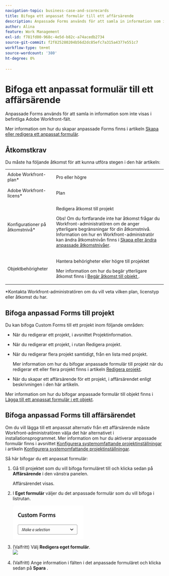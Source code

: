 ```yaml
---
navigation-topic: business-case-and-scorecards
title: Bifoga ett anpassat formulär till ett affärsärende
description: Anpassade Forms används för att samla in information som inte visas i befintliga Adobe Workfront-fält.
author: Alina
feature: Work Management
exl-id: f781fd00-968c-4e5d-b82c-a74acedb2734
source-git-commit: f2f825280204b56d2dc85efc7a315a4377e551c7
workflow-type: tm+mt
source-wordcount: '380'
ht-degree: 0%

---
```


# Bifoga ett anpassat formulär till ett affärsärende

Anpassade Forms används för att samla in information som inte visas i befintliga Adobe Workfront-fält. 

Mer information om hur du skapar anpassade Forms finns i artikeln [Skapa eller redigera ett anpassat formulär](../../../administration-and-setup/customize-workfront/create-manage-custom-forms/create-or-edit-a-custom-form.md).

## Åtkomstkrav

Du måste ha följande åtkomst för att kunna utföra stegen i den här artikeln:

<table style="table-layout:auto"> 
 <col> 
 <col> 
 <tbody> 
  <tr> 
   <td role="rowheader">Adobe Workfront-plan*</td> 
   <td> <p>Pro eller högre</p> </td> 
  </tr> 
  <tr> 
   <td role="rowheader">Adobe Workfront-licens*</td> 
   <td> <p>Plan </p> </td> 
  </tr> 
  <tr> 
   <td role="rowheader">Konfigurationer på åtkomstnivå*</td> 
   <td> <p>Redigera åtkomst till projekt</p> <p>Obs! Om du fortfarande inte har åtkomst frågar du Workfront-administratören om de anger ytterligare begränsningar för din åtkomstnivå. Information om hur en Workfront-administratör kan ändra åtkomstnivån finns i <a href="../../../administration-and-setup/add-users/configure-and-grant-access/create-modify-access-levels.md" class="MCXref xref">Skapa eller ändra anpassade åtkomstnivåer</a>.</p> </td> 
  </tr> 
  <tr> 
   <td role="rowheader">Objektbehörigheter</td> 
   <td> <p>Hantera behörigheter eller högre till projektet</p> <p>Mer information om hur du begär ytterligare åtkomst finns i <a href="../../../workfront-basics/grant-and-request-access-to-objects/request-access.md" class="MCXref xref">Begär åtkomst till objekt </a>.</p> </td> 
  </tr> 
 </tbody> 
</table>

&#42;Kontakta Workfront-administratören om du vill veta vilken plan, licenstyp eller åtkomst du har.

## Bifoga anpassad Forms till projekt

Du kan bifoga Custom Forms till ett projekt inom följande områden:

* När du redigerar ett projekt, i avsnittet Projektinformation.
* När du redigerar ett projekt, i rutan Redigera projekt.
* När du redigerar flera projekt samtidigt, från en lista med projekt.

   Mer information om hur du bifogar anpassade formulär till projekt när du redigerar ett eller flera projekt finns i artikeln [Redigera projekt](../../../manage-work/projects/manage-projects/edit-projects.md).

* När du skapar ett affärsärende för ett projekt, i affärsärendet enligt beskrivningen i den här artikeln.

Mer information om hur du bifogar anpassade formulär till objekt finns i [Lägga till ett anpassat formulär i ett objekt](../../../workfront-basics/work-with-custom-forms/add-a-custom-form-to-an-object.md).

## Bifoga anpassad Forms till affärsärendet

Om du vill lägga till ett anpassat alternativ från ett affärsärende måste Workfront-administratören välja det här alternativet i installationsprogrammet. Mer information om hur du aktiverar anpassade formulär finns i avsnittet [Konfigurera systemomfattande projektinställningar](../../../administration-and-setup/set-up-workfront/configure-system-defaults/set-project-preferences.md) i artikeln [Konfigurera systemomfattande projektinställningar](../../../administration-and-setup/set-up-workfront/configure-system-defaults/set-project-preferences.md).

Så här bifogar du ett anpassat formulär:

1. Gå till projektet som du vill bifoga formuläret till och klicka sedan på **Affärsärende** i den vänstra panelen.

   Affärsärendet visas.

1. I **Eget formulär** väljer du det anpassade formulär som du vill bifoga i listrutan.

   ![](assets/custom-forms-drop-down-menu.png)

1. (Valfritt) Välj **Redigera eget formulär**.\
   ![](assets/acf1-350x122.png)

1. (Valfritt) Ange information i fälten i det anpassade formuläret och klicka sedan på **Spara** .
